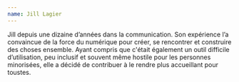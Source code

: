 ```yaml
---
name: Jill Lagier
---
```


Jill depuis une dizaine d’années dans la communication. Son expérience l’a convaincue de la force du numérique pour créer, se rencontrer et construire des choses ensemble. Ayant compris que c'était également un outil difficile d’utilisation, peu inclusif et souvent même hostile pour les personnes minorisées, elle a décidé de contribuer à le rendre plus accueillant pour toustes.
